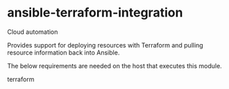 # ansible-terraform-integration
Cloud automation

Provides support for deploying resources with Terraform and pulling resource information back into Ansible.

The below requirements are needed on the host that executes this module.

terraform


